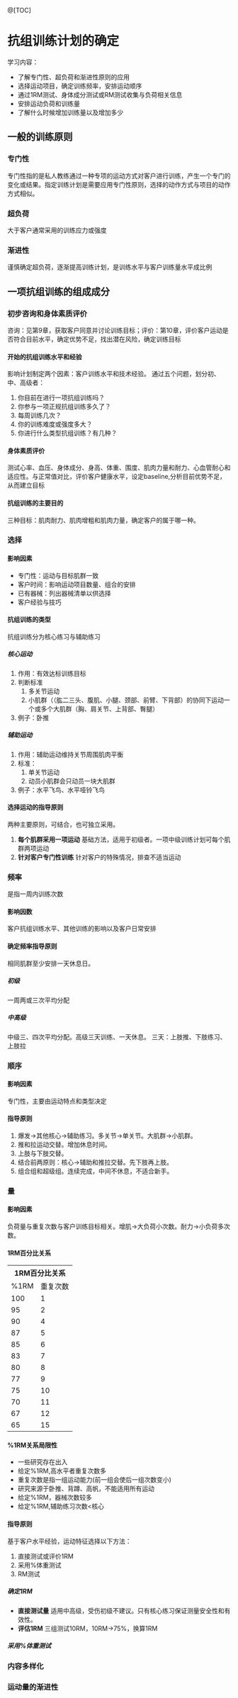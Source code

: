 @[TOC]

# 抗组训练计划的确定

学习内容：
* 了解专门性、超负荷和渐进性原则的应用
* 选择运动项目，确定训练频率，安排运动顺序
* 通过1RM测试、身体成分测试或RM测试收集与负荷相关信息
* 安排运动负荷和训练量
* 了解什么时候增加训练量以及增加多少

## 一般的训练原则
### 专门性
专门性指的是私人教练通过一种专项的运动方式对客户进行训练，产生一个专门的变化或结果。指定训练计划是需要应用专门性原则，选择的动作方式与项目的动作方式相似。
### 超负荷
大于客户通常采用的训练应力或强度
### 渐进性
谨慎确定超负荷，逐渐提高训练计划，是训练水平与客户训练量水平成比例

## 一项抗组训练的组成成分
### 初步咨询和身体素质评价
咨询：见第9章，获取客户同意并讨论训练目标；评价：第10章，评价客户运动是否符合目前水平，确定优势不足，找出潜在风险，确定训练目标
#### 开始的抗组训练水平和经验
影响计划制定两个因素：客户训练水平和技术经验。
通过五个问题，划分初、中、高级者：
1. 你目前在进行一项抗组训练吗？
2. 你参与一项正规抗组训练多久了？
3. 每周训练几次？
4. 你的训练难度或强度多大？
5. 你进行什么类型抗组训练？有几种？
#### 身体素质评价
测试心率、血压、身体成分、身高、体重、围度、肌肉力量和耐力、心血管耐心和适应性。与正常值对比，评价客户健康水平，设定baseline,分析目前优势不足，从而建立目标
#### 抗组训练的主要目的
三种目标：肌肉耐力、肌肉增粗和肌肉力量，确定客户的属于哪一种。

### 选择

#### 影响因素
* 专门性：运动与目标肌群一致
* 客户时间：影响运动项目数量、组合的安排
* 已有器械：列出器械清单以供选择
* 客户经验与技巧

#### 抗组训练的类型
抗组训练分为核心练习与辅助练习
##### 核心运动
1. 作用：有效达标训练目标
2. 判断标准
    1. 多关节运动
    2. 小肌群（（肱二三头、腹肌、小腿、颈部、前臂、下背部）的协同下运动一个或多个大肌群（胸、肩关节、上背部、臀腿）
3. 例子：卧推

##### 辅助运动
1. 作用：辅助运动维持关节周围肌肉平衡
2. 标准：
    1. 单关节运动
    2. 动员小肌群会只动员一块大肌群
3. 例子：水平飞鸟、水平哑铃飞鸟

#### 选择运动的指导原则
两种主要原则，可结合，也可独立采用。
1. **每个肌群采用一项运动**
基础方法，适用于初级者。一项中级训练计划可每个肌群两项运动
2. **针对客户专门性训练**
针对客户的特殊情况，排查不适当运动

### 频率
是指一周内训练次数
#### 影响因数
客户抗组训练水平、其他训练的影响以及客户日常安排
#### 确定频率指导原则
相同肌群至少安排一天休息日。
##### 初级
一周两或三次平均分配

##### 中高级
中级三、四次平均分配。高级三天训练、一天休息。
三天：上肢推、下肢练习、上肢拉

### 顺序
#### 影响因素
专门性，主要由运动特点和类型决定
#### 指导原则
1. 爆发->其他核心->辅助练习。多关节->单关节。大肌群->小肌群。
2. 推和拉运动交替。增加休息时间。
3. 上肢与下肢交替。
4. 结合前两原则：核心->辅助和推拉交替。先下肢再上肢。
5. 组合组和超级组。连续完成，中间不休息，不适合新手。

### 量
#### 影响因素
负荷量与重复次数与客户训练目标相关。增肌->大负荷小次数。耐力->小负荷多次数。
#### 1RM百分比关系
<table>
<tr><th colspan="2">1RM百分比关系</th></tr>
<tr><td>%1RM</td><td>重复次数</td></tr>
<tr><td>100</td><td>1</td></tr>
<tr><td>95</td><td>2</td></tr>
<tr><td>90</td><td>4</td></tr>
<tr><td>87</td><td>5</td></tr>
<tr><td>85</td><td>6</td></tr>
<tr><td>83</td><td>7</td></tr>
<tr><td>80</td><td>8</td></tr>
<tr><td>77</td><td>9</td></tr>
<tr><td>75</td><td>10</td></tr>
<tr><td>70</td><td>11</td></tr>
<tr><td>67</td><td>12</td></tr>
<tr><td>65</td><td>15</td></tr>
</table>

#### %1RM关系局限性
* 一些研究存在出入
* 给定%1RM,高水平者重复次数多
* 重复次数是指一组运动能力(前一组会使后一组次数变小)
* 研究来源于卧推、背蹲、高帆，不能适用所有运动
* 给定%1RM，器械次数较多
* 给定%1RM,辅助练习次数<核心

#### 指导原则
基于客户水平经验，运动特征选择以下方法：
1. 直接测试或评价1RM
2. 采用%体重测试
3. RM测试

##### 确定1RM
* **直接测试量**
适用中高级，受伤初级不建议。只有核心练习保证测量安全性和有效性。
* **评估1RM**
三组测试10RM，10RM->75%，换算1RM

##### 采用%体重测试

### 内容多样化

### 运动量的渐进性
